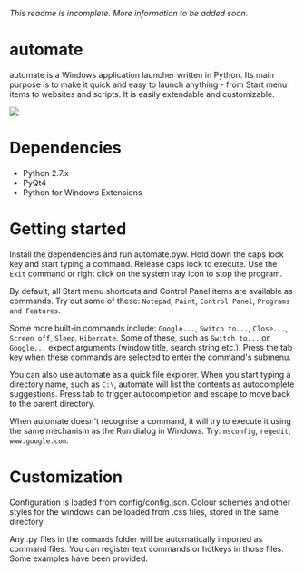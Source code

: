 *This readme is incomplete. More information to be added soon.*

automate
========
automate is a Windows application launcher written in Python. Its main purpose is to make it quick and easy to launch anything - from Start menu items to websites and scripts. It is easily extendable and customizable.

<img src="http://i.imgur.com/rEl6ycP.png" />

Dependencies
========
- Python 2.7.x
- PyQt4
- Python for Windows Extensions

Getting started
========
Install the dependencies and run automate.pyw. Hold down the caps lock key and start typing a command. Release caps lock to execute. Use the `Exit` command or right click on the system tray icon to stop the program.

By default, all Start menu shortcuts and Control Panel items are available as commands. Try out some of these: `Notepad`, `Paint`, `Control Panel`, `Programs and Features`.

Some more built-in commands include: `Google...`, `Switch to...`, `Close...`, `Screen off`, `Sleep`, `Hibernate`. Some of these, such as `Switch to...` or `Google...` expect arguments (window title, search string etc.). Press the tab key when these commands are selected to enter the command's submenu.

You can also use automate as a quick file explorer. When you start typing a directory name, such as `C:\`, automate will list the contents as autocomplete suggestions. Press tab to trigger autocompletion and escape to move back to the parent directory.

When automate doesn't recognise a command, it will try to execute it using the same mechanism as the Run dialog in Windows. Try: `msconfig`, `regedit`, `www.google.com`.

Customization
========
Configuration is loaded from config/config.json. Colour schemes and other styles for the windows can be loaded from .css files, stored in the same directory.

Any .py files in the `commands` folder will be automatically imported as command files. You can register text commands or hotkeys in those files. Some examples have been provided.
